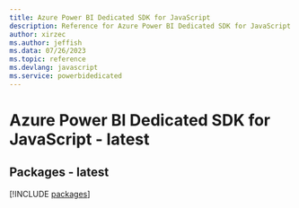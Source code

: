 ```yaml
---
title: Azure Power BI Dedicated SDK for JavaScript
description: Reference for Azure Power BI Dedicated SDK for JavaScript
author: xirzec
ms.author: jeffish
ms.data: 07/26/2023
ms.topic: reference
ms.devlang: javascript
ms.service: powerbidedicated
---
```

# Azure Power BI Dedicated SDK for JavaScript - latest
## Packages - latest
[!INCLUDE [packages](power-bi-dedicated-index.md)]
